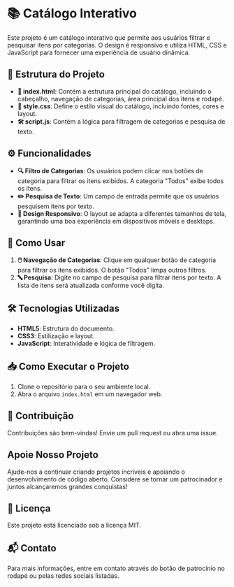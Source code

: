 # 📚 Catálogo Interativo

Este projeto é um catálogo interativo que permite aos usuários filtrar e pesquisar itens por categorias. O design é responsivo e utiliza HTML, CSS e JavaScript para fornecer uma experiência de usuário dinâmica.

## 📁 Estrutura do Projeto

- **📄 index.html**: Contém a estrutura principal do catálogo, incluindo o cabeçalho, navegação de categorias, área principal dos itens e rodapé.
- **🎨 style.css**: Define o estilo visual do catálogo, incluindo fontes, cores e layout.
- **🛠️ script.js**: Contém a lógica para filtragem de categorias e pesquisa de texto.

## ⚙️ Funcionalidades

- **🔍 Filtro de Categorias**: Os usuários podem clicar nos botões de categoria para filtrar os itens exibidos. A categoria "Todos" exibe todos os itens.
- **✏️ Pesquisa de Texto**: Um campo de entrada permite que os usuários pesquisem itens por texto.
- **📱 Design Responsivo**: O layout se adapta a diferentes tamanhos de tela, garantindo uma boa experiência em dispositivos móveis e desktops.

## 🚀 Como Usar

1. **🖱️ Navegação de Categorias**: Clique em qualquer botão de categoria para filtrar os itens exibidos. O botão "Todos" limpa outros filtros.
2. **🔤 Pesquisa**: Digite no campo de pesquisa para filtrar itens por texto. A lista de itens será atualizada conforme você digita.

## 🛠️ Tecnologias Utilizadas

- **HTML5**: Estrutura do documento.
- **CSS3**: Estilização e layout.
- **JavaScript**: Interatividade e lógica de filtragem.

## 📥 Como Executar o Projeto

1. Clone o repositório para o seu ambiente local.
2. Abra o arquivo `index.html` em um navegador web.

## 🤝 Contribuição
Contribuições são bem-vindas! Envie um pull request ou abra uma issue.

## Apoie Nosso Projeto
Ajude-nos a continuar criando projetos incríveis e apoiando o desenvolvimento de código aberto. Considere se tornar um patrocinador e juntos alcançaremos grandes conquistas!


## 📜 Licença

Este projeto está licenciado sob a licença MIT.

## 📬 Contato

Para mais informações, entre em contato através do botão de patrocínio no rodapé ou pelas redes sociais listadas.
